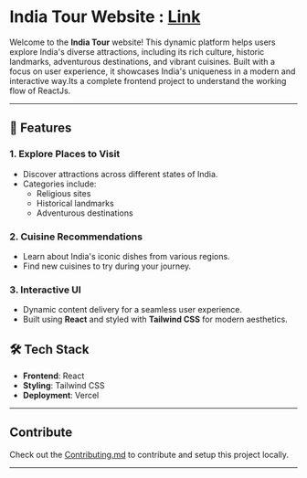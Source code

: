 # India Tour Website : <a href="https://india-tour-rouge.vercel.app/">Link</a>
Welcome to the **India Tour** website! This dynamic platform helps users explore India's diverse attractions, including its rich culture, historic landmarks, adventurous destinations, and vibrant cuisines. Built with a focus on user experience, it showcases India's uniqueness in a modern and interactive way.Its a complete frontend project to understand the working flow of ReactJs.

---

## 🌟 Features

### 1. **Explore Places to Visit**
- Discover attractions across different states of India.
- Categories include:
  - Religious sites
  - Historical landmarks
  - Adventurous destinations

### 2. **Cuisine Recommendations**
- Learn about India's iconic dishes from various regions.
- Find new cuisines to try during your journey.

### 3. **Interactive UI**
- Dynamic content delivery for a seamless user experience.
- Built using **React** and styled with **Tailwind CSS** for modern aesthetics.

## 🛠️ Tech Stack

- **Frontend**: React
- **Styling**: Tailwind CSS
- **Deployment**: Vercel

---

## Contribute
   Check out the [Contributing.md](Contributing.md) to contribute and setup this project locally.
   
---
